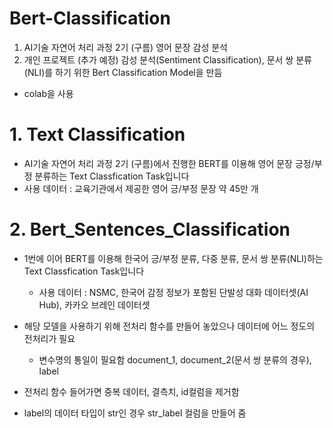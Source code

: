# Bert-Classification
1. AI기술 자연어 처리 과정 2기 (구름)
   영어 문장 감성 분석
 2. 개인 프로젝트 (추가 예정)
    감성 분석(Sentiment Classification), 문서 쌍 분류(NLI)를 하기 위한 Bert Classification Model을 만듬

 - colab을 사용

# 1. Text Classification
 - AI기술 자연어 처리 과정 2기 (구름)에서 진행한 BERT를 이용해 영어 문장 긍정/부정 분류하는 Text Classfication Task입니다
 - 사용 데이터 : 교육기관에서 제공한 영어 긍/부정 문장 약 45만 개 


# 2. Bert_Sentences_Classification
  - 1번에 이어 BERT를 이용해 한국어 긍/부정 분류, 다중 분류, 문서 쌍 분류(NLI)하는 Text Classfication Task입니다
    - 사용 데이터 : NSMC, 한국어 감정 정보가 포함된 단발성 대화 데이터셋(AI Hub), 카카오 브레인 데이터셋

  - 해당 모델을 사용하기 위해 전처리 함수를 만들어 놓았으나 데이터에 어느 정도의 전처리가 필요
    - 변수명의 통일이 필요함 document_1, document_2(문서 쌍 분류의 경우), label
  - 전처리 함수 들어가면 중복 데이터, 결측치, id컬럼을 제거함
  - label의 데이터 타입이 str인 경우 str_label 컬럼을 만들어 줌
  
